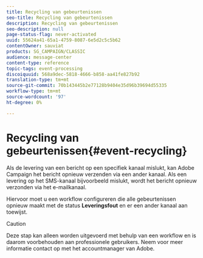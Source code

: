 ```yaml
---
title: Recycling van gebeurtenissen
seo-title: Recycling van gebeurtenissen
description: Recycling van gebeurtenissen
seo-description: null
page-status-flag: never-activated
uuid: 55624a41-65a1-4759-8087-6e5d2c5c5b62
contentOwner: sauviat
products: SG_CAMPAIGN/CLASSIC
audience: message-center
content-type: reference
topic-tags: event-processing
discoiquuid: 568a9dec-5818-4666-b858-aa41fe827b92
translation-type: tm+mt
source-git-commit: 70b143445b2e77128b9404e35d96b39694d55335
workflow-type: tm+mt
source-wordcount: '97'
ht-degree: 0%

---
```



# Recycling van gebeurtenissen{#event-recycling}

Als de levering van een bericht op een specifiek kanaal mislukt, kan Adobe Campaign het bericht opnieuw verzenden via een ander kanaal. Als een levering op het SMS-kanaal bijvoorbeeld mislukt, wordt het bericht opnieuw verzonden via het e-mailkanaal.

Hiervoor moet u een workflow configureren die alle gebeurtenissen opnieuw maakt met de status **Leveringsfout** en er een ander kanaal aan toewijst.

>[!CAUTION]
>
>Deze stap kan alleen worden uitgevoerd met behulp van een workflow en is daarom voorbehouden aan professionele gebruikers. Neem voor meer informatie contact op met het accountmanager van Adobe.

